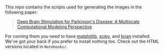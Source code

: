 This repo contains the scripts used for generating the images in the following paper:

> [Deep Brain Stimulation for Parkinson's Disease: A Multiscale Computational Modeling Perspective](link)

For running them you need to have [matplotlib](https://matplotlib.org/stable/index.html), [scipy](https://scipy.org/), and [brian](https://github.com/brian-team/brian2) installed.
We've got your back if you prefer to install nothing too. Check out the HTML versions located in `Notebooks/`.

 
